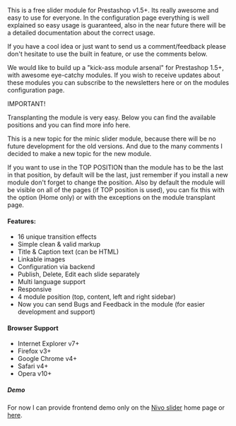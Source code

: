 This is a free slider module for Prestashop v1.5+. Its really awesome and easy to use for everyone. In the configuration page everything is well explained so easy usage is guaranteed, also in the near future there will be a detailed documentation about the correct usage. 

If you have a cool idea or just want to send us a comment/feedback please don't hesitate to use the built in feature, or use the comments below.

We would like to build up a "kick-ass module arsenal" for Prestashop 1.5+, with awesome eye-catchy modules. If you wish to receive updates about these modules you can subscribe to the newsletters here or on the modules configuration page.

IMPORTANT!

Transplanting the module is very easy. Below you can find the available positions and you can find more info here.

This is a new topic for the minic slider module, because there will be no future development for the old versions. And due to the many comments I decided to make a new topic for the new module.

If you want to use in the TOP POSITION than the module has to be the last in that position, by default will be the last, just remember if you install a new module don't forget to change the position. Also by default the module will be visible on all of the pages (if TOP position is used), you can fix this with the option (Home only) or with the exceptions on the module transplant page.

<h4>Features:</h4>
<ul>
<li>16 unique transition effects</li>
<li>Simple clean & valid markup</li>
<li>Title & Caption text (can be HTML)</li>
<li>Linkable images</li>
<li>Configuration via backend</li>
<li>Publish, Delete, Edit each slide separately</li>
<li>Multi language support</li>
<li>Responsive</li>
<li>4 module position (top, content, left and right sidebar)</li>
<li>Now you can send Bugs and Feedback in the module (for easier development and support)</li>
</ul>

<h4>Browser Support</h4>
<ul>
<li>Internet Explorer v7+</li>
<li>Firefox v3+</li>
<li>Google Chrome v4+</li>
<li>Safari v4+</li>
<li>Opera v10+</li>
</ul>
<h5>Demo</h5>
For now I can provide frontend demo only on the <a href="http://dev7studios.com/nivo-slider/" target="_blank">Nivo slider</a> home page or <a  href="http://module.minic.ro" target="_blank">here</a>.